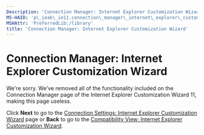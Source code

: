 ```yaml
---
Description: 'Connection Manager: Internet Explorer Customization Wizard'
MS-HAID: 'p\_ieak\_ie11.connection\_manager\_internet\_explorer\_customization\_wizard'
MSHAttr: 'PreferredLib:/library'
title: 'Connection Manager: Internet Explorer Customization Wizard'
---
```


# Connection Manager: Internet Explorer Customization Wizard


We're sorry. We've removed all of the functionality included on the Connection Manager page of the Internet Explorer Customization Wizard 11, making this page useless.

Click **Next** to go to the [Connection Settings: Internet Explorer Customization Wizard](connection_settings_internet_explorer_customization_wizard.htm) page or **Back** to go to the [Compatibility View: Internet Explorer Customization Wizard](compatibility_view_internet_explorer_customization_wizard.md).

 

 




